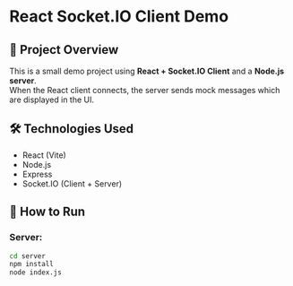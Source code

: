 # React Socket.IO Client Demo

## 📌 Project Overview

This is a small demo project using **React + Socket.IO Client** and a **Node.js server**.  
When the React client connects, the server sends mock messages which are displayed in the UI.

## 🛠️ Technologies Used

- React (Vite)
- Node.js
- Express
- Socket.IO (Client + Server)

## 🚀 How to Run

### Server:

```bash
cd server
npm install
node index.js
